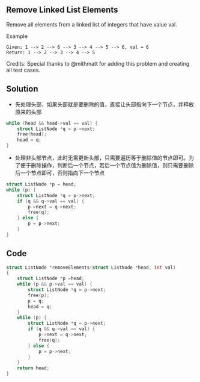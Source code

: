 ## Remove Linked List Elements

Remove all elements from a linked list of integers that have value val.

Example
```
Given: 1 --> 2 --> 6 --> 3 --> 4 --> 5 --> 6, val = 6
Return: 1 --> 2 --> 3 --> 4 --> 5
```

Credits:
Special thanks to @mithmatt for adding this problem and creating all test cases.

## Solution

* 先处理头部，如果头部就是要删除的值，直接让头部指向下一个节点，并释放原来的头部
```c
while (head && head->val == val) {
	struct ListNode *q = p->next;
	free(head);
	head = q;
}
```
* 处理非头部节点，此时无需更新头部，只需要遍历等于删除值的节点即可。为了便于删除操作，判断后一个节点，若后一个节点值为删除值，则只需要删除后一个节点即可，否则指向下一个节点
```c
struct ListNode *p = head;
while (p) {
	struct ListNode *q = p->next;
	if (q && q->val == val) {
		p->next = q->next;
		free(q);
	} else {
		p = p->next;
	}
}
```

## Code
```c
struct ListNode *removeElements(struct ListNode *head, int val)
{
	struct ListNode *p =head;
	while (p && p->val == val) {
		struct ListNode *q = p->next;
		free(p);
		p = q;
		head = q;
	}
	while (p) {
		struct ListNode *q = p->next;
		if (q && q->val == val) {
			p->next = q->next;
			free(q);
		} else {
			p = p->next;
		}
	}
	return head;
}
```
